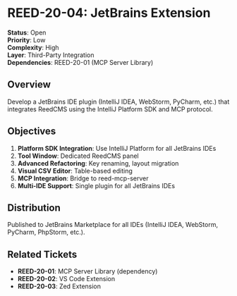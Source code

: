 # REED-20-04: JetBrains Extension

**Status**: Open  
**Priority**: Low  
**Complexity**: High  
**Layer**: Third-Party Integration  
**Dependencies**: REED-20-01 (MCP Server Library)

## Overview

Develop a JetBrains IDE plugin (IntelliJ IDEA, WebStorm, PyCharm, etc.) that integrates ReedCMS using the IntelliJ Platform SDK and MCP protocol.

## Objectives

1. **Platform SDK Integration**: Use IntelliJ Platform for all JetBrains IDEs
2. **Tool Window**: Dedicated ReedCMS panel
3. **Advanced Refactoring**: Key renaming, layout migration
4. **Visual CSV Editor**: Table-based editing
5. **MCP Integration**: Bridge to reed-mcp-server
6. **Multi-IDE Support**: Single plugin for all JetBrains IDEs

## Distribution

Published to JetBrains Marketplace for all IDEs (IntelliJ IDEA, WebStorm, PyCharm, PhpStorm, etc.).

## Related Tickets

- **REED-20-01**: MCP Server Library (dependency)
- **REED-20-02**: VS Code Extension
- **REED-20-03**: Zed Extension
